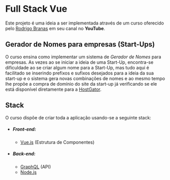 # Full Stack Vue

Este projeto é uma ideia a ser implementada através de um curso oferecido pelo [Rodrigo Branas](https://github.com/rodrigobranas) em seu canal no **YouTube**.


## Gerador de Nomes para empresas (Start-Ups)
O curso ensina como implementar um sistema de *Gerador de Nomes* para empresas. As vezes ao se iniciar a ideia de uma Start-Up, encontra-se dificuldade ao se criar algum nome para a Start-Up, mas tudo aqui é facilitado se inserindo prefixos e sufixos desejados para a ideia da sua start-up e o sistema gera novas combinações de nomes e ao mesmo tempo lhe propõe a compra de domínio do site da start-up já verificando se ele está disponível diretamente para a [HostGator](https://wwww.hostgator.com.br).

## Stack

O curso dispõe de criar toda a aplicação usando-se a seguinte stack:
- ##### Front-end:
    * [Vue.js](https://vuejs.org/) (Estrutura de Componentes)

- ##### Back-end:
    * [GraphQL](https://graphql.org/) (API)
    * [Node.js](https://nodejs.org/en/)
